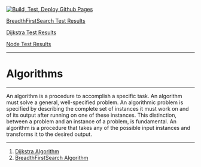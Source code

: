 [![Build, Test, Deploy Github Pages](https://github.com/dellius-alexander/Algorithms/actions/workflows/build-test-deploy.yml/badge.svg?branch=main&event=pull_request&event=push)](https://github.com/dellius-alexander/Algorithms/actions/workflows/build-test-deploy.yml)

[BreadthFirstSearch Test Results](https://dellius-alexander.github.io/Algorithms/BreadthFirstSearch/build/reports/tests/test)

[Dijkstra Test Results](https://dellius-alexander.github.io/Algorithms/Dijkstra/build/reports/tests/test)

[Node Test Results](https://dellius-alexander.github.io/Algorithms/Node/build/reports/tests/test)

---

<h1>Algorithms</h1>
<hr/>

An algorithm is a procedure to accomplish a specific task.
An algorithm must solve a general, well-specified problem. 
An algorithmic problem is specified by describing the complete 
set of instances it must work on and of its output after 
running on one of these instances. This distinction, between 
a problem and an instance of a problem, is fundamental. 
An algorithm is a procedure that takes any of the possible 
input instances and transforms it to the desired output.

<hr/>


<ol id="algorithm-list">
    <li>
        <a href="./Dijkstra/README.md" id="dijkstra">Dijkstra Algorithm</a>
    </li>
    <li>
        <a href="./BreadthFirstSearch/README.md" id="breadthFirstSearch">BreadthFirstSearch Algorithm</a>
    </li>
</ol>
